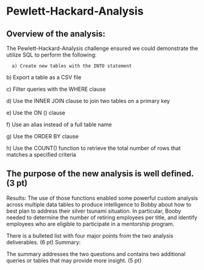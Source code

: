 # Pewlett-Hackard-Analysis

## Overview of the analysis:
The Pewlett-Hackard-Analysis challenge ensured we could demonstrate the utilize SQL to perform the following:

      a) Create new tables with the INTO statement
  
  b) Export a table as a CSV file
  
  c) Filter queries with the WHERE clause
  
  d) Use the INNER JOIN clause to join two tables on a primary key
  
  e) Use the ON () clause
  
  f) Use an alias instead of a full table name
  
  g) Use the ORDER BY clause
  
  h) Use the COUNT() function to retrieve the total number of rows that matches a specified criteria

## The purpose of the new analysis is well defined. (3 pt)
Results: The use of those functions enabled some powerful custom analysis across multiple data tables to produce intelligence to Bobby about how to best plan to address their silver tsunami situation. In particular, Booby needed to determine the number of retiring employees per title, and identify employees who are eligible to participate in a mentorship program. 

There is a bulleted list with four major points from the two analysis deliverables. (6 pt)
Summary:

The summary addresses the two questions and contains two additional queries or tables that may provide more insight. (5 pt)
